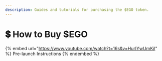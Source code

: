 ```yaml
---
description: Guides and tutorials for purchasing the $EGO token.
---
```


# 💲 How to Buy $EGO

{% embed url="https://www.youtube.com/watch?t=16s&v=HurlYwUmKjI" %}
Pre-launch Instructions
{% endembed %}
